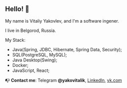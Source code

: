 ## Hello! 👋
My name is Vitaliy Yakovlev, and I'm a software ingener.

I live in Belgorod, Russia. 

My Stack:
- Java(Spring, JDBC, Hibernate, Spring Data, Security);
- SQL(PostgreSQL, MySQL);
- Java Desktop(Swing);
- Docker;
- JavaScript, React;


📭 **Contact me**: Telegram **@yakovitalik**, 
[LinkedIn](https://www.linkedin.com/in/yakovitalik/), [vk.com](https://vk.com/yakovitalik)

<!--
**yakovitalik/yakovitalik** is a ✨ _special_ ✨ repository because its `README.md` (this file) appears on your GitHub profile.

Here are some ideas to get you started:

- 🔭 I’m currently working on MyProect - The Personal Organazer
- 🌱 I’m currently learning c# .net, asp.net

If you want to invite me to work in your company, please contact me by e-mail: yakovitalik@mail.
-->
